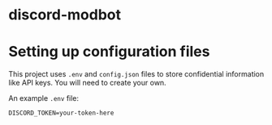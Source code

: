 # discord-modbot

# Setting up configuration files

This project uses `.env` and `config.json` files to store confidential information like API keys. You will need to create your own.

An example `.env` file:
```
DISCORD_TOKEN=your-token-here
```
